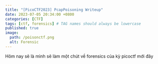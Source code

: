 ```yaml
---
title: "[PicoCTF2023] PcapPoisoning Writeup"
date: 2023-07-05 20:34:00 +0800
categories: [CTF]
tags: [ctf, forensics] # TAG names should always be lowercase
published: true
image:
  path: /poisonctf.png
  alt: Forensic
---
```


Hôm nay sẽ là mình sẽ làm một chút về forensics của kỳ picoctf mới đây

